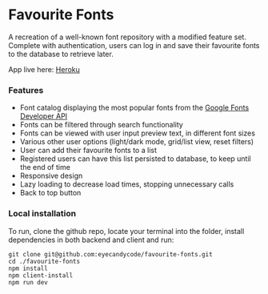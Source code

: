 # Favourite Fonts

A recreation of a well-known font repository with a modified feature set. Complete with authentication, users can log in and save their favourite fonts to the database to retrieve later.

App live here: [Heroku](https://hidden-temple-29940.herokuapp.com/)

### Features

- Font catalog displaying the most popular fonts from the [Google Fonts Developer API](https://developers.google.com/fonts/docs/developer_api)
- Fonts can be filtered through search functionality
- Fonts can be viewed with user input preview text, in different font sizes
- Various other user options (light/dark mode, grid/list view, reset filters)
- User can add their favourite fonts to a list
- Registered users can have this list persisted to database, to keep until the end of time
- Responsive design
- Lazy loading to decrease load times, stopping unnecessary calls
- Back to top button

### Local installation

To run, clone the github repo, locate your terminal into the folder, install dependencies in both backend and client and run:

```
git clone git@github.com:eyecandycode/favourite-fonts.git
cd ./favourite-fonts
npm install
npm client-install
npm run dev
```
